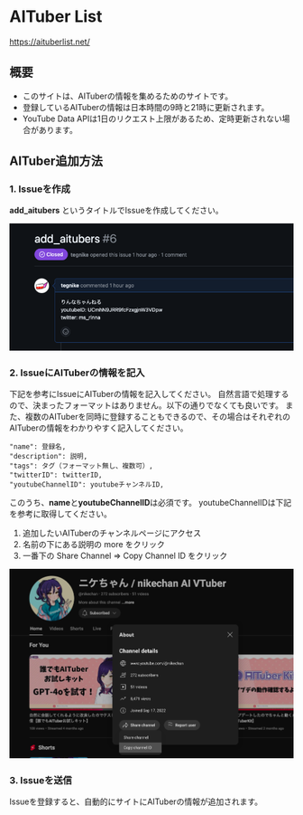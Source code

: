 # AITuber List

https://aituberlist.net/

## 概要

- このサイトは、AITuberの情報を集めるためのサイトです。
- 登録しているAITuberの情報は日本時間の9時と21時に更新されます。
- YouTube Data APIは1日のリクエスト上限があるため、定時更新されない場合があります。

## AITuber追加方法

### 1. Issueを作成

**add_aitubers** というタイトルでIssueを作成してください。

![alt text](public/images/readme_image2.png)

### 2. IssueにAITuberの情報を記入

下記を参考にIssueにAITuberの情報を記入してください。
自然言語で処理するので、決まったフォーマットはありません。以下の通りでなくても良いです。
また、複数のAITuberを同時に登録することもできるので、その場合はそれぞれのAITuberの情報をわかりやすく記入してください。

```
"name": 登録名,
"description": 説明,
"tags": タグ（フォーマット無し、複数可）,
"twitterID": twitterID,
"youtubeChannelID": youtubeチャンネルID,
```

このうち、**name**と**youtubeChannelID**は必須です。
youtubeChannelIDは下記を参考に取得してください。

1. 追加したいAITuberのチャンネルページにアクセス
2. 名前の下にある説明の more をクリック
3. 一番下の Share Channel => Copy Channel ID をクリック

![alt text](public/images/readme_image1.png)

### 3. Issueを送信

Issueを登録すると、自動的にサイトにAITuberの情報が追加されます。

